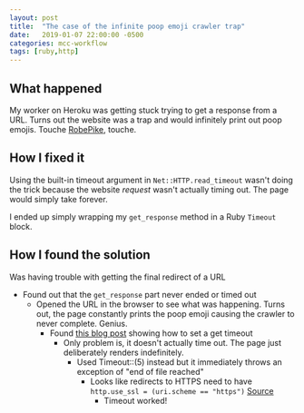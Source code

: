 ```yaml
---
layout: post
title:  "The case of the infinite poop emoji crawler trap"
date:   2019-01-07 22:00:00 -0500
categories: mcc-workflow
tags: [ruby,http]
---
```

## What happened
My worker on Heroku was getting stuck trying to get a response from a URL. Turns out the website was a trap and would infinitely print out poop emojis. Touche [RobePike](http://robpike.io), touche.

<!--more-->

## How I fixed it
Using the built-in timeout argument in `Net::HTTP.read_timeout` wasn't doing the trick because the website *request* wasn't actually timing out. The page would simply take forever. 

I ended up simply wrapping my `get_response` method in a Ruby `Timeout` block.

## How I found the solution

Was having trouble with getting the final redirect of a URL
- Found out that the `get_response` part never ended or timed out
  - Opened the URL in the browser to see what was happening. Turns out, the page constantly prints the poop emoji causing the crawler to never complete. Genius.
    - Found [this blog post](https://opensourceconnections.com/blog/2008/04/24/adding-timeout-to-nethttp-get_response/) showing how to set a get timeout
      - Only problem is, it doesn't actually time out. The page just deliberately renders indefinitely.
        - Used Timeout::(5) instead but it immediately throws an exception of "end of file reached"
          - Looks like redirects to HTTPS need to have `http.use_ssl = (uri.scheme == "https")` [Source](https://stackoverflow.com/questions/5244887/eoferror-end-of-file-reached-issue-with-nethttp)
            - Timeout worked!